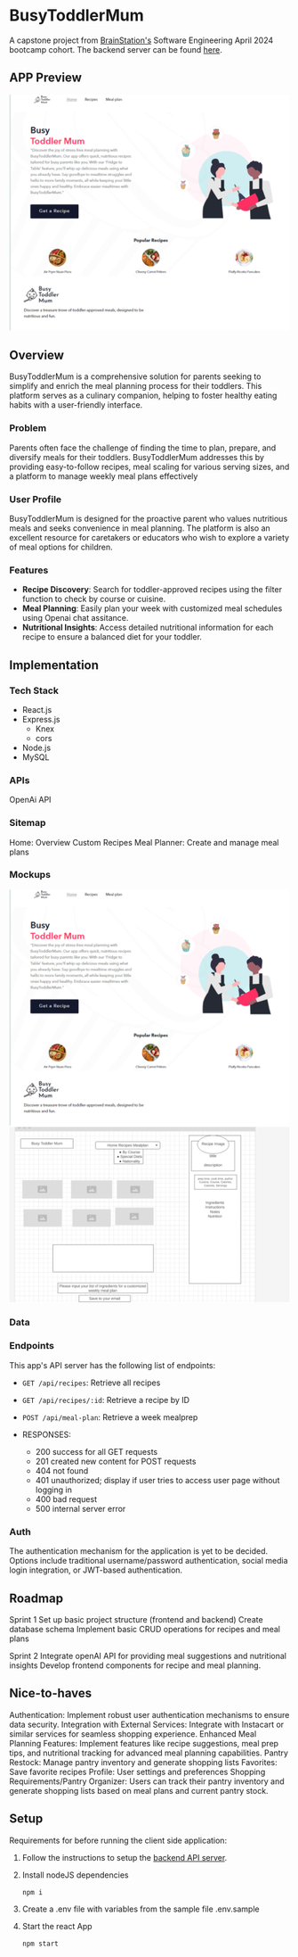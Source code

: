 # BusyToddlerMum


A capstone project from [BrainStation's](https://brainstation.io/) Software Engineering April 2024 bootcamp cohort. The backend server can be found [here](https://github.com/erioluwa66/BusyToddlerMumApi).


## APP Preview
<img src="./public/images/app_preview.png" alt="BusyToddlerMum app preview">

## Overview
BusyToddlerMum is a comprehensive solution for parents seeking to simplify and enrich the meal planning process for their toddlers. This platform serves as a culinary companion, helping to foster healthy eating habits with a user-friendly interface.



### Problem

Parents often face the challenge of finding the time to plan, prepare, and diversify meals for their toddlers. BusyToddlerMum addresses this by providing easy-to-follow recipes, meal scaling for various serving sizes, and a platform to manage weekly meal plans effectively

### User Profile
BusyToddlerMum is designed for the proactive parent who values nutritious meals and seeks convenience in meal planning. The platform is also an excellent resource for caretakers or educators who wish to explore a variety of meal options for children.

### Features
- **Recipe Discovery**: Search for toddler-approved recipes using the filter function to check by course or cuisine.
- **Meal Planning**: Easily plan your week with customized meal schedules using Openai chat assitance.
- **Nutritional Insights**: Access detailed nutritional information for each recipe to ensure a balanced diet for your toddler.

## Implementation

### Tech Stack
- React.js
- Express.js
  - Knex
  - cors
- Node.js
- MySQL

### APIs

OpenAi API 

### Sitemap

Home: Overview 
Custom Recipes
Meal Planner: Create and manage meal plans

### Mockups

<img src="./public/images/figmahome.png" alt="app wireframes"/>
<img src="./public/images/wireframe.png" alt="app wireframes"/>

### Data


### Endpoints
This app's API server has the following list of endpoints:

- `GET /api/recipes`: Retrieve all recipes
- `GET /api/recipes/:id`: Retrieve a recipe by ID
- `POST /api/meal-plan`: Retrieve a week mealprep

- RESPONSES: 
  - 200 success for all GET  requests
  - 201 created new content for POST requests
  - 404 not found
  - 401 unauthorized; display if user tries to access user page without logging in
  - 400 bad request
  - 500 internal server error

### Auth

The authentication mechanism for the application is yet to be decided. Options include traditional username/password authentication, social media login integration, or JWT-based authentication.

## Roadmap

Sprint 1
Set up basic project structure (frontend and backend)
Create database schema
Implement basic CRUD operations for recipes and meal plans

Sprint 2
Integrate openAI API for providing meal suggestions and nutritional insights
Develop frontend components for recipe and meal planning.

## Nice-to-haves

Authentication: Implement robust user authentication mechanisms to ensure data security.
Integration with External Services: Integrate with Instacart or similar services for seamless shopping experience.
Enhanced Meal Planning Features: Implement features like recipe suggestions, meal prep tips, and nutritional tracking for advanced meal planning capabilities.
Pantry Restock: Manage pantry inventory and generate shopping lists
Favorites: Save favorite recipes
Profile: User settings and preferences
Shopping Requirements/Pantry Organizer: Users can track their pantry inventory and generate shopping lists based on meal plans and current pantry stock.

## Setup
Requirements for before running the client side application:
1) Follow the instructions to setup the [backend API server](https://github.com/erioluwa66/BusyToddlerMumApi).

2) Install nodeJS dependencies
    ```
    npm i
    ```
3) Create a .env file with variables from the sample file .env.sample

4) Start the react App
    ```
    npm start
    ```

